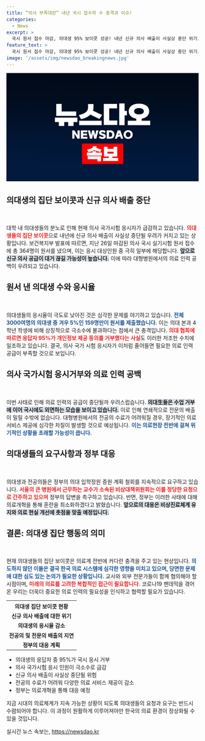 ```yaml
---
title: “의사 부족대란” 내년 국시 접수자 수 충격과 이슈!
categories:
  - News
excerpt: >
  국시 원서 접수 마감, 의대생 95% 보이콧 성공! 내년 신규 의사 배출이 사실상 중단 위기. 의료 인력 부족 사태로 대형병원 혼란 우려. 정부의 대처는 과연? 클릭해서 자세히 알아보세요!
feature_text: >
  국시 원서 접수 마감, 의대생 95% 보이콧 성공! 내년 신규 의사 배출이 사실상 중단 위기. 의료 인력 부족 사태로 대형병원 혼란 우려. 정부의 대처는 과연? 클릭해서 자세히 알아보세요!
image: '/assets/img/newsdao_breakingnews.jpg'
---
```


<p><img src="/assets/img/newsdao_breakingnews.jpg" alt="implanttips 속보" /></p>

<h2 data-ke-size="size26">의대생의 집단 보이콧과 신규 의사 배출 중단</h2>

<p data-ke-size="size16">&nbsp;</p>

<p>대학 내 의대생들의 분노로 인해 현재 의사 국가시험 응시자가 급감하고 있습니다. <b><span style="color: #ee2323;">의대생들의 집단 보이콧</span></b>으로 내년에 신규 의사 배출이 사실상 중단될 우려가 커지고 있는 상황입니다. 보건복지부 발표에 따르면, 지난 26일 마감된 의사 국시 실기시험 원서 접수에 총 364명이 원서를 냈으며, 이는 응시 대상인원 중 극히 일부에 해당합니다. <b><span style="background-color: #21538527;">앞으로 신규 의사 공급이 대거 끊길 가능성이 높습니다.</span></b> 이에 따라 대형병원에서의 의료 인력 공백이 우려되고 있습니다. </p>

<h2 data-ke-size="size26">원서 낸 의대생 수와 응시율</h2>

<p data-ke-size="size16">&nbsp;</p>

<p>의대생들의 응시율이 극도로 낮아진 것은 심각한 문제를 야기하고 있습니다. <b><span style="color: #1a5490;">전체 3000여명의 의대생 중 겨우 5%인 159명만이 원서를 제출했습니다.</span></b> 이는 의대 본과 4학년 학생에 비해 상징적으로 극소수에 불과하다는 점에서 큰 충격입니다. <b><span style="color: #ee2323;">의대 협회에 따르면 응답자 95%가 개인정보 제공 동의를 거부했다는 사실</span></b>도 이러한 저조한 수치에 일조하고 있습니다. 결국, 의사 국가 시험 응시자가 이처럼 줄어들면 필요한 의료 인력 공급이 부족할 것으로 보입니다.</p>

<h2 data-ke-size="size26">의사 국가시험 응시거부와 의료 인력 공백</h2>

<p data-ke-size="size16">&nbsp;</p>

<p>이번 사태로 인해 의료 인력의 공급이 중단될까 우려스럽습니다. <b><span style="background-color: #21538527;">의대生들은 수업 거부에 이어 국시에도 외면하는 모습을 보이고 있습니다.</span></b> 이로 인해 연쇄적으로 전문의 배출이 밀릴 수밖에 없습니다. 대형병원에서의 전공의 수료가 어려워질 경우, 장기적인 의료 서비스 제공에 심각한 차질이 발생할 것으로 예상됩니다. <b><span style="color: #1a5490;">이는 의료현장 전반에 걸쳐 위기적인 상황을 초래할 가능성이 큽니다.</span></b> </p>

<h2 data-ke-size="size26">의대생들의 요구사항과 정부 대응</h2>

<p data-ke-size="size16">&nbsp;</p>

<p>의대생과 전공의들은 정부의 의대 입학정원 증원 계획 철회를 지속적으로 요구하고 있습니다. <b><span style="color: #ee2323;">서울의 큰 병원에서 근무하는 교수가 소속된 비상대책위원회는 이를 정당한 요청으로 간주하고 있으며</span></b> 정부의 답변을 촉구하고 있습니다. 반면, 정부는 이러한 사태에 대해 의료개혁을 통해 혼란을 최소화하겠다고 밝혔습니다. <b><span style="background-color: #21538527;">앞으로의 대응은 비상진료체계 유지와 의료 현실 개선에 촛점을 맞출 예정입니다.</span></b> </p>

<h2 data-ke-size="size26">결론: 의대생 집단 행동의 의미</h2>

<p data-ke-size="size16">&nbsp;</p>

<p>현재 의대생들의 집단 보이콧은 의료계 전반에 커다란 충격을 주고 있는 현상입니다. <b><span style="color: #1a5490;">의도하지 않던 이들은 결국 한국 의료 시스템에 심각한 영향을 미치고 있으며, 당면한 문제에 대한 심도 있는 논의가 필요한 상황입니다.</span></b> 교사와 외부 전문가들이 함께 협의해야 할 시점이며, <b><span style="color: #ee2323;">미래의 의료를 고려한 복합적인 접근이 필요합니다.</span></b> 코로나19 팬데믹을 겪어온 우리는 더욱더 중요한 의료 인력의 필요성을 인식하고 협력할 필요가 있습니다. </p>

<p data-ke-size="size16"></p> 

<table style="width: 100%;">
  <tr>
    <th style="text-align: center;">의대생 집단 보이콧 현황</th>
  </tr>
  <tr>
    <td style="text-align: center; height: 17px;"><b>신규 의사 배출에 대한 위기</b></td>
  </tr>
  <tr>
    <td style="text-align: center; height: 17px;"><b>의대생의 응시율 감소</b></td>
  </tr>
  <tr>
    <td style="text-align: center; height: 17px;"><b>전공의 및 전문의 배출의 지연</b></td>
  </tr>
  <tr>
    <td style="text-align: center; height: 17px;"><b>정부의 대응 계획</b></td>
  </tr>
</table>

<p data-ke-size="size16"></p> 

<ul>
  <li>의대생의 응답자 중 95%가 국시 응시 거부</li>
  <li>의사 국가시험 응시 인원이 극소수로 급감</li>
  <li>신규 의사 배출이 사실상 중단될 위험</li>
  <li>전공의 수료가 어려워 다양한 의료 서비스 제공이 감소</li>
  <li>정부는 의료개혁을 통해 대응 예정</li>
</ul>

<p data-ke-size="size16"></p> 

<p>지금 시대의 의료체계가 지속 가능한 상황이 되도록 의대생들의 요청과 요구는 반드시 수렴되어야 합니다. 이 과정이 원활하게 이루어져야만 한국의 의료 환경이 정상화될 수 있을 것입니다.</p>
실시간 뉴스 속보는, <a href="https://newsdao.kr" rel="dofollow">https://newsdao.kr</a>


